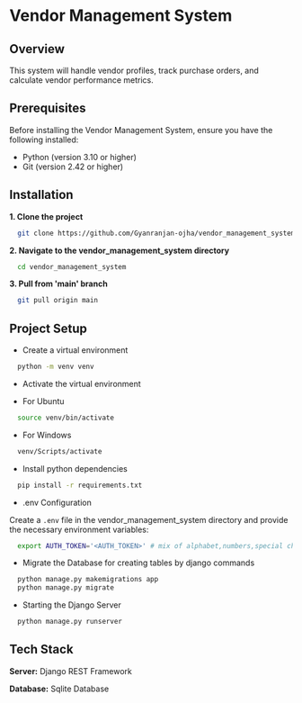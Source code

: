 # Vendor Management System

## Overview
This system will handle vendor profiles, track purchase orders, and calculate vendor performance metrics.

## Prerequisites

Before installing the Vendor Management System, ensure you have the following installed:

- Python (version 3.10 or higher)
- Git (version 2.42 or higher)


## Installation

**1. Clone the project**

```bash
  git clone https://github.com/Gyanranjan-ojha/vendor_management_system.git
```

**2. Navigate to the vendor_management_system directory**

```bash
  cd vendor_management_system
```

**3. Pull from 'main' branch**

```bash
  git pull origin main
```

## Project Setup

- Create a virtual environment

```bash
  python -m venv venv
```

- Activate the virtual environment

- For Ubuntu

```bash
  source venv/bin/activate
```

- For Windows

```bash
  venv/Scripts/activate
```

- Install python dependencies

```bash
  pip install -r requirements.txt
```

- .env Configuration

Create a `.env` file in the vendor_management_system directory and provide the necessary environment variables:

```bash
  export AUTH_TOKEN='<AUTH_TOKEN>' # mix of alphabet,numbers,special characters with more than 20 letters.
```

- Migrate the Database for creating tables by django commands

```bash
  python manage.py makemigrations app
  python manage.py migrate
```

- Starting the Django Server

```bash
  python manage.py runserver
```

## Tech Stack

**Server:** Django REST Framework

**Database:** Sqlite Database